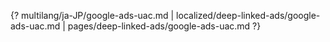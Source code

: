 {? multilang/ja-JP/google-ads-uac.md | localized/deep-linked-ads/google-ads-uac.md | pages/deep-linked-ads/google-ads-uac.md ?}
